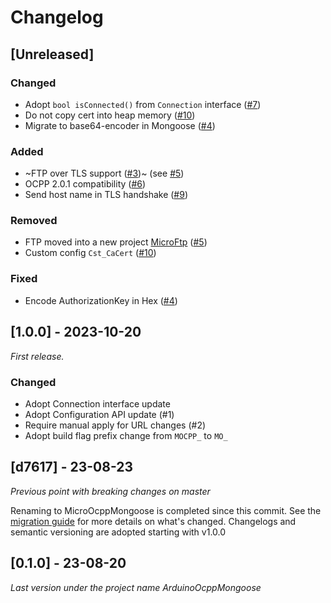 # Changelog

## [Unreleased]

### Changed

- Adopt `bool isConnected()` from `Connection` interface ([#7](https://github.com/matth-x/MicroOcppMongoose/pull/7))
- Do not copy cert into heap memory ([#10](https://github.com/matth-x/MicroOcppMongoose/pull/10))
- Migrate to base64-encoder in Mongoose ([#4](https://github.com/matth-x/MicroOcppMongoose/pull/4))

### Added

- ~FTP over TLS support ([#3](https://github.com/matth-x/MicroOcppMongoose/pull/3))~ (see [#5](https://github.com/matth-x/MicroOcppMongoose/pull/5))
- OCPP 2.0.1 compatibility ([#6](https://github.com/matth-x/MicroOcppMongoose/pull/6))
- Send host name in TLS handshake ([#9](https://github.com/matth-x/MicroOcppMongoose/pull/9))

### Removed

- FTP moved into a new project [MicroFtp](https://github.com/matth-x/MicroFtp) ([#5](https://github.com/matth-x/MicroOcppMongoose/pull/5))
- Custom config `Cst_CaCert` ([#10](https://github.com/matth-x/MicroOcppMongoose/pull/10))

### Fixed

- Encode AuthorizationKey in Hex ([#4](https://github.com/matth-x/MicroOcppMongoose/pull/4))

## [1.0.0] - 2023-10-20

_First release._

### Changed

- Adopt Connection interface update
- Adopt Configuration API update (#1)
- Require manual apply for URL changes (#2)
- Adopt build flag prefix change from `MOCPP_` to `MO_`

## [d7617] - 23-08-23

_Previous point with breaking changes on master_

Renaming to MicroOcppMongoose is completed since this commit. See the [migration guide](https://matth-x.github.io/MicroOcpp/migration/) for more details on what's changed. Changelogs and semantic versioning are adopted starting with v1.0.0

## [0.1.0] - 23-08-20

_Last version under the project name ArduinoOcppMongoose_
